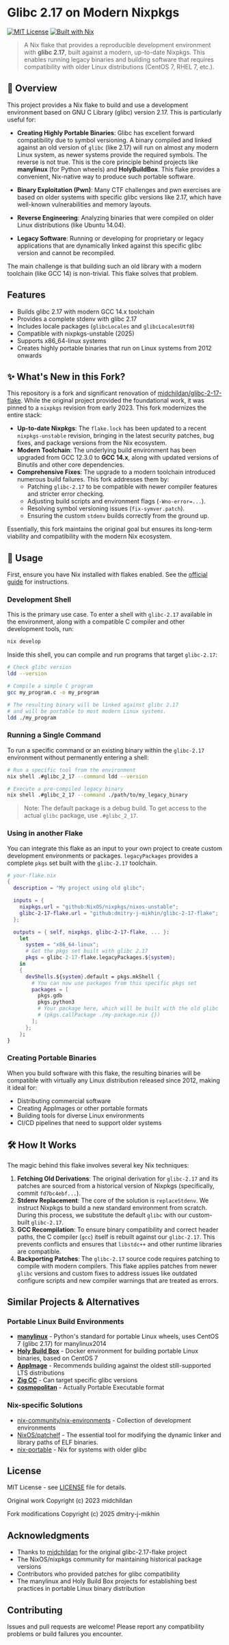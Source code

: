 # Glibc 2.17 on Modern Nixpkgs

[![MIT License](https://img.shields.io/badge/license-MIT-blue.svg)](LICENSE)
[![Built with Nix](https://img.shields.io/badge/built%20with-Nix-5277C3.svg?logo=nixos&style=flat-square)](https://nixos.org)

> A Nix flake that provides a reproducible development environment with **glibc 2.17**, built against a modern, up-to-date Nixpkgs. This enables running legacy binaries and building software that requires compatibility with older Linux distributions (CentOS 7, RHEL 7, etc.).

## 📖 Overview

This project provides a Nix flake to build and use a development environment based on GNU C Library (glibc) version 2.17. This is particularly useful for:

*   **Creating Highly Portable Binaries**: Glibc has excellent forward compatibility due to symbol versioning. A binary compiled and linked against an old version of `glibc` (like 2.17) will run on almost any modern Linux system, as newer systems provide the required symbols. The reverse is not true. This is the core principle behind projects like **manylinux** (for Python wheels) and **HolyBuildBox**. This flake provides a convenient, Nix-native way to produce such portable software.

*   **Binary Exploitation (Pwn)**: Many CTF challenges and pwn exercises are based on older systems with specific glibc versions like 2.17, which have well-known vulnerabilities and memory layouts.

*   **Reverse Engineering**: Analyzing binaries that were compiled on older Linux distributions (like Ubuntu 14.04).

*   **Legacy Software**: Running or developing for proprietary or legacy applications that are dynamically linked against this specific glibc version and cannot be recompiled.

The main challenge is that building such an old library with a modern toolchain (like GCC 14) is non-trivial. This flake solves that problem.

## Features

- Builds glibc 2.17 with modern GCC 14.x toolchain
- Provides a complete stdenv with glibc 2.17
- Includes locale packages (`glibcLocales` and `glibcLocalesUtf8`)
- Compatible with nixpkgs-unstable (2025)
- Supports x86_64-linux systems
- Creates highly portable binaries that run on Linux systems from 2012 onwards

## ✨ What's New in this Fork?

This repository is a fork and significant renovation of [midchildan/glibc-2-17-flake](https://github.com/midchildan/glibc-2-17-flake). While the original project provided the foundational work, it was pinned to a `nixpkgs` revision from early 2023. This fork modernizes the entire stack:

*   **Up-to-date Nixpkgs**: The `flake.lock` has been updated to a recent `nixpkgs-unstable` revision, bringing in the latest security patches, bug fixes, and package versions from the Nix ecosystem.
*   **Modern Toolchain**: The underlying build environment has been upgraded from GCC 12.3.0 to **GCC 14.x**, along with updated versions of Binutils and other core dependencies.
*   **Comprehensive Fixes**: The upgrade to a modern toolchain introduced numerous build failures. This fork addresses them by:
    *   Patching `glibc-2.17` to be compatible with newer compiler features and stricter error checking.
    *   Adjusting build scripts and environment flags (`-Wno-error=...`).
    *   Resolving symbol versioning issues (`fix-symver.patch`).
    *   Ensuring the custom `stdenv` builds correctly from the ground up.

Essentially, this fork maintains the original goal but ensures its long-term viability and compatibility with the modern Nix ecosystem.

## 🚀 Usage

First, ensure you have Nix installed with flakes enabled. See the [official guide](https://nixos.org/download.html) for instructions.

### Development Shell

This is the primary use case. To enter a shell with `glibc-2.17` available in the environment, along with a compatible C compiler and other development tools, run:

```bash
nix develop
```

Inside this shell, you can compile and run programs that target `glibc-2.17`:

```bash
# Check glibc version
ldd --version

# Compile a simple C program
gcc my_program.c -o my_program

# The resulting binary will be linked against glibc 2.17
# and will be portable to most modern Linux systems.
ldd ./my_program
```

### Running a Single Command

To run a specific command or an existing binary within the `glibc-2.17` environment without permanently entering a shell:

```bash
# Run a specific tool from the environment
nix shell .#glibc_2_17 --command ldd --version

# Execute a pre-compiled legacy binary
nix shell .#glibc_2_17 --command ./path/to/my_legacy_binary
```
> Note: The default package is a debug build. To get access to the actual `glibc` package, use `.#glibc_2_17`.

### Using in another Flake

You can integrate this flake as an input to your own project to create custom development environments or packages. `legacyPackages` provides a complete `pkgs` set built with the `glibc-2.17` toolchain.

```nix
# your-flake.nix
{
  description = "My project using old glibc";

  inputs = {
    nixpkgs.url = "github:NixOS/nixpkgs/nixos-unstable";
    glibc-2-17-flake.url = "github:dmitry-j-mikhin/glibc-2-17-flake";
  };

  outputs = { self, nixpkgs, glibc-2-17-flake, ... }:
    let
      system = "x86_64-linux";
      # Get the pkgs set built with glibc 2.17
      pkgs = glibc-2-17-flake.legacyPackages.${system};
    in
    {
      devShells.${system}.default = pkgs.mkShell {
        # You can now use packages from this specific pkgs set
        packages = [
          pkgs.gdb
          pkgs.python3
          # Your package here, which will be built with the old glibc
          # (pkgs.callPackage ./my-package.nix {})
        ];
      };
    };
}
```

### Creating Portable Binaries

When you build software with this flake, the resulting binaries will be compatible with virtually any Linux distribution released since 2012, making it ideal for:

- Distributing commercial software
- Creating AppImages or other portable formats
- Building tools for diverse Linux environments
- CI/CD pipelines that need to support older systems


## 🛠️ How It Works

The magic behind this flake involves several key Nix techniques:

1.  **Fetching Old Derivations**: The original derivation for `glibc-2.17` and its patches are sourced from a historical version of Nixpkgs (specifically, commit `fd7bc4ebf...`).
2.  **Stdenv Replacement**: The core of the solution is `replaceStdenv`. We instruct Nixpkgs to build a new standard environment from scratch. During this process, we substitute the default `glibc` with our custom-built `glibc-2.17`.
3.  **GCC Recompilation**: To ensure binary compatibility and correct header paths, the C compiler (`gcc`) itself is rebuilt against our `glibc-2.17`. This prevents conflicts and ensures that `libstdc++` and other runtime libraries are compatible.
4.  **Backporting Patches**: The `glibc-2.17` source code requires patching to compile with modern compilers. This flake applies patches from newer `glibc` versions and custom fixes to address issues like outdated configure scripts and new compiler warnings that are treated as errors.

## Similar Projects & Alternatives

### Portable Linux Build Environments

- **[manylinux](https://github.com/pypa/manylinux)** - Python's standard for portable Linux wheels, uses CentOS 7 (glibc 2.17) for manylinux2014
- **[Holy Build Box](https://github.com/phusion/holy-build-box)** - Docker environment for building portable Linux binaries, based on CentOS 7
- **[AppImage](https://appimage.org/)** - Recommends building against the oldest still-supported LTS distributions
- **[Zig CC](https://andrewkelley.me/post/zig-cc-powerful-drop-in-replacement-gcc-clang.html)** - Can target specific glibc versions
- **[cosmopolitan](https://github.com/jart/cosmopolitan)** - Actually Portable Executable format

### Nix-specific Solutions

- [nix-community/nix-environments](https://github.com/nix-community/nix-environments) - Collection of development environments
- [NixOS/patchelf](https://github.com/NixOS/patchelf) - The essential tool for modifying the dynamic linker and library paths of ELF binaries.
- [nix-portable](https://github.com/DavHau/nix-portable) - Nix for systems with older glibc

## License

MIT License - see [LICENSE](LICENSE) file for details.

Original work Copyright (c) 2023 midchildan

Fork modifications Copyright (c) 2025 dmitry-j-mikhin

## Acknowledgments

- Thanks to [midchildan](https://github.com/midchildan) for the original glibc-2.17-flake project
- The NixOS/nixpkgs community for maintaining historical package versions
- Contributors who provided patches for glibc compatibility
- The manylinux and Holy Build Box projects for establishing best practices in portable Linux binary distribution

## Contributing

Issues and pull requests are welcome! Please report any compatibility problems or build failures you encounter.

